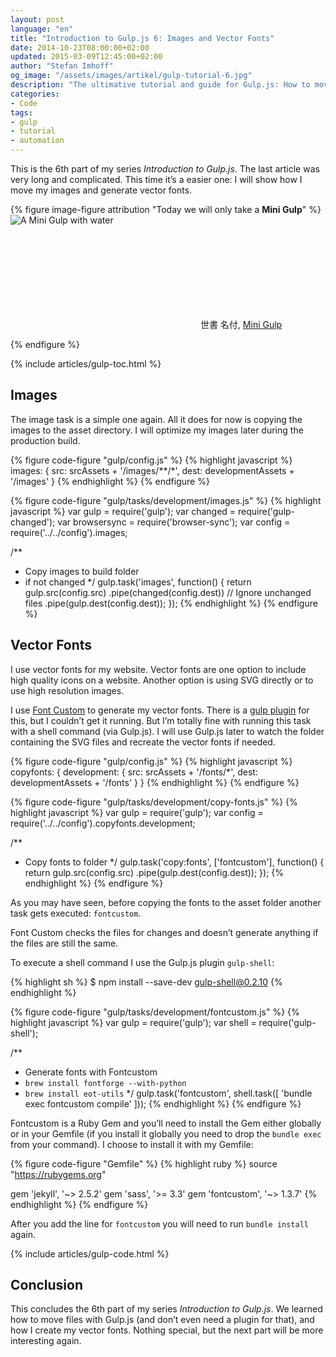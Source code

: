 ```yaml
---
layout: post
language: "en"
title: "Introduction to Gulp.js 6: Images and Vector Fonts"
date: 2014-10-23T08:00:00+02:00
updated: 2015-03-09T12:45:00+02:00
author: "Stefan Imhoff"
og_image: "/assets/images/artikel/gulp-tutorial-6.jpg"
description: "The ultimative tutorial and guide for Gulp.js: How to move images and generate vector fonts from SVG."
categories:
- Code
tags:
- gulp
- tutorial
- automation
---
```


This is the 6th part of my series *Introduction to Gulp.js*. The last article was very long and complicated. This time it’s a easier one: I will show how I move my images and generate vector fonts.

{% figure image-figure attribution "Today we will only take a <strong>Mini Gulp</strong>" %}
<img src="/assets/images/artikel/gulp-tutorial-6.jpg" alt="A Mini Gulp with water">
<p class="attribution-text"><svg class="attribution-icon-cc"><use xlink:href="#cc"></use></svg> 世書 名付, <a href="https://www.flickr.com/photos/nseika/9477122568">Mini Gulp</a></p>
{% endfigure %}

{% include articles/gulp-toc.html %}

## Images
The image task is a simple one again. All it does for now is copying the images to the asset directory. I will optimize my images later during the production build.

{% figure code-figure "gulp/config.js" %}
{% highlight javascript %}
images: {
  src:  srcAssets + '/images/**/*',
  dest: developmentAssets + '/images'
}
{% endhighlight %}
{% endfigure %}

{% figure code-figure "gulp/tasks/development/images.js" %}
{% highlight javascript %}
var gulp        = require('gulp');
var changed     = require('gulp-changed');
var browsersync = require('browser-sync');
var config      = require('../../config').images;

/**
 * Copy images to build folder
 * if not changed
 */
gulp.task('images', function() {
  return gulp.src(config.src)
    .pipe(changed(config.dest)) // Ignore unchanged files
    .pipe(gulp.dest(config.dest));
});
{% endhighlight %}
{% endfigure %}

## Vector Fonts
I use vector fonts for my website. Vector fonts are one option to include high quality icons on a website. Another option is using SVG directly or to use high resolution images.

I use [Font Custom](http://fontcustom.com/) to generate my vector fonts. There is a [gulp plugin](https://www.npmjs.org/package/gulp-fontcustom/) for this, but I couldn’t get it running. But I’m totally fine with running this task with a shell command (via Gulp.js). I will use Gulp.js later to watch the folder containing the SVG files and recreate the vector fonts if needed.


{% figure code-figure "gulp/config.js" %}
{% highlight javascript %}
copyfonts: {
  development: {
    src:  srcAssets + '/fonts/*',
    dest: developmentAssets + '/fonts'
  }
}
{% endhighlight %}
{% endfigure %}

{% figure code-figure "gulp/tasks/development/copy-fonts.js" %}
{% highlight javascript %}
var gulp   = require('gulp');
var config = require('../../config').copyfonts.development;

/**
 * Copy fonts to folder
 */
gulp.task('copy:fonts', ['fontcustom'], function() {
  return gulp.src(config.src)
    .pipe(gulp.dest(config.dest));
});
{% endhighlight %}
{% endfigure %}

As you may have seen, before copying the fonts to the asset folder another task gets executed: `fontcustom`.

Font Custom checks the files for changes and doesn’t generate anything if the files are still the same.

To execute a shell command I use the Gulp.js plugin `gulp-shell`:

{% highlight sh %}
$ npm install --save-dev gulp-shell@0.2.10
{% endhighlight %}

{% figure code-figure "gulp/tasks/development/fontcustom.js" %}
{% highlight javascript %}
var gulp  = require('gulp');
var shell = require('gulp-shell');

/**
 * Generate fonts with Fontcustom
 * `brew install fontforge --with-python`
 * `brew install eot-utils`
 */
gulp.task('fontcustom', shell.task([
  'bundle exec fontcustom compile'
]));
{% endhighlight %}
{% endfigure %}

Fontcustom is a Ruby Gem and you’ll need to install the Gem either globally or in your Gemfile (if you install it globally you need to drop the `bundle exec` from your command). I choose to install it with my Gemfile:

{% figure code-figure "Gemfile" %}
{% highlight ruby %}
source "https://rubygems.org"

gem 'jekyll', '~> 2.5.2'
gem 'sass', '>= 3.3'
gem 'fontcustom', '~> 1.3.7'
{% endhighlight %}
{% endfigure %}

After you add the line for `fontcustom` you will need to run `bundle install` again.

{% include articles/gulp-code.html %}

## Conclusion
This concludes the 6th part of my series *Introduction to Gulp.js*. We learned how to move files with Gulp.js (and don’t even need a plugin for that), and how I create my vector fonts. Nothing special, but the next part will be more interesting again.
